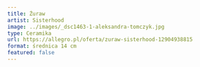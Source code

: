 ```yaml
---
title: Żuraw
artist: Sisterhood
image: ../images/_dsc1463-1-aleksandra-tomczyk.jpg
type: Ceramika
url: https://allegro.pl/oferta/zuraw-sisterhood-12904938815
format: średnica 14 cm
featured: false
---
```

